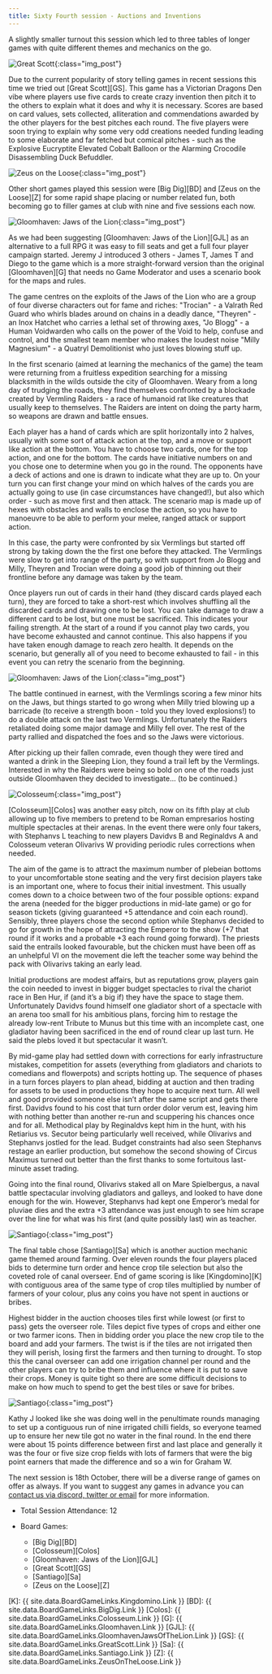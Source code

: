 ```yaml
---
title: Sixty Fourth session - Auctions and Inventions
---
```


A slightly smaller turnout this session which led to three tables of longer games with quite different themes and mechanics on the go.

![Great Scott](/images/posts/2023_10_04/GreatScott01.jpg "Great Scott"){:class="img_post"}

Due to the current popularity of story telling games in recent sessions this time we tried out [Great Scott][GS]. This game has a Victorian Dragons Den vibe where players use five cards to create crazy invention then pitch it to the others to explain what it does and why it is necessary. Scores are based on card values, sets collected, alliteration and commendations awarded by the other players for the best pitches each round. The five players were soon trying to explain why some very odd creations needed funding leading to some elaborate and far fetched but comical pitches - such as the Explosive Eucryptite Elevated Cobalt Balloon or the Alarming Crocodile Disassembling Duck Befuddler.

![Zeus on the Loose](/images/posts/2023_10_04/ZeusOnTheLoose01.jpg "Zeus on the Loose"){:class="img_post"}

Other short games played this session were [Big Dig][BD] and [Zeus on the Loose][Z] for some rapid shape placing or number related fun, both becoming go to filler games at club with nine and five sessions each now.

<a id="jaws-session1"></a>
![Gloomhaven: Jaws of the Lion](/images/posts/2023_10_04/GloomhavenJaws02.jpg "Gloomhaven: Jaws of the Lion"){:class="img_post"}

As we had been suggesting [Gloomhaven: Jaws of the Lion][GJL] as an alternative to a full RPG it was easy to fill seats and get a full four player campaign started. Jeremy J introduced 3 others - James T, James T and Diego to the game which is a more straight-forward version than the original [Gloomhaven][G] that needs no Game Moderator and uses a scenario book for the maps and rules.

The game centres on the exploits of the Jaws of the Lion who are a group of four diverse characters out for fame and riches: "Trocian" - a Valrath Red Guard who whirls blades around on chains in a deadly dance, "Theyren" - an Inox Hatchet who carries a lethal set of throwing axes, "Jo Blogg" - a Human Voidwarden who calls on the power of the Void to help, confuse and control, and the smallest team member who makes the loudest noise "Milly Magnesium" - a Quatryl Demolitionist who just loves blowing stuff up.

In the first scenario (aimed at learning the mechanics of the game) the team were returning from a fruitless expedition searching for a missing blacksmith in the wilds outside the city of Gloomhaven. Weary from a long day of trudging the roads, they find themselves confronted by a blockade created by Vermling Raiders - a race of humanoid rat like creatures that usually keep to themselves. The Raiders are intent on doing the party harm, so weapons are drawn and battle ensues.

Each player has a hand of cards which are split horizontally into 2 halves, usually with some sort of attack action at the top, and a move or support like action at the bottom. You have to choose two cards, one for the top action, and one for the bottom. The cards have initiative numbers on and you chose one to determine when you go in the round. The opponents have a deck of actions and one is drawn to indicate what they are up to. On your turn you can first change your mind on which halves of the cards you are actually going to use (in case circumstances have changed!), but also which order - such as move first and then attack. The scenario map is made up of hexes with obstacles and walls to enclose the action, so you have to manoeuvre to be able to perform your melee, ranged attack or support action.

In this case, the party were confronted by six Vermlings but started off strong by taking down the the first one before they attacked. The Vermlings were slow to get into range of the party, so with support from Jo Blogg and Milly, Theyren and Trocian were doing a good job of thinning out their frontline before any damage was taken by the team.

Once players run out of cards in their hand (they discard cards played each turn), they are forced to take a short-rest which involves shuffling all the discarded cards and drawing one to be lost. You can take damage to draw a different card to be lost, but one must be sacrificed. This indicates your failing strength. At the start of a round if you cannot play two cards, you have become exhausted and cannot continue. This also happens if you have taken enough damage to reach zero health. It depends on the scenario, but generally all of you need to become exhausted to fail - in this event you can retry the scenario from the beginning.

![Gloomhaven: Jaws of the Lion](/images/posts/2023_10_04/GloomhavenJaws01.jpg "Gloomhaven: Jaws of the Lion"){:class="img_post"}

The battle continued in earnest, with the Vermlings scoring a few minor hits on the Jaws, but things started to go wrong when Milly tried blowing up a barricade (to receive a strength boon - told you they loved explosions!) to do a double attack on the last two Vermlings. Unfortunately the Raiders retaliated doing some major damage and Milly fell over. The rest of the party rallied and dispatched the foes and so the Jaws were victorious.

After picking up their fallen comrade, even though they were tired and wanted a drink in the Sleeping Lion, they found a trail left by the Vermlings. Interested in why the Raiders were being so bold on one of the roads just outside Gloomhaven they decided to investigate... (to be continued.)

![Colosseum](/images/posts/2023_10_04/Colosseum01.jpg "Colosseum"){:class="img_post"}

[Colosseum][Colos] was another easy pitch, now on its fifth play at club allowing up to five members to pretend to be Roman empresarios hosting multiple spectacles at their arenas. 
In the event there were only four takers, with Stephanvs L teaching to new players Davidvs B and
Reginaldvs A and Colosseum veteran Olivarivs W providing periodic rules corrections when needed.

The aim of the game is to attract the maximum number of plebeian bottoms to your uncomfortable
stone seating and the very first decision players take is an important one, where to focus their initial
investment. This usually comes down to a choice between two of the four possible options: expand
the arena (needed for the bigger productions in mid-late game) or go for season tickets (giving
guaranteed +5 attendance and coin each round). Sensibly, three players chose the second option
while Stephanvs decided to go for growth in the hope of attracting the Emperor to the show (+7
that round if it works and a probable +3 each round going forward). The priests said the entrails
looked favourable, but the chicken must have been off as an unhelpful VI on the movement die left
the teacher some way behind the pack with Olivarivs taking an early lead.

Initial productions are modest affairs, but as reputations grow, players gain the coin needed to
invest in bigger budget spectacles to rival the chariot race in Ben Hur, if (and it’s a big if) they have
the space to stage them. Unfortunately Davidvs found himself one gladiator short of a spectacle
with an arena too small for his ambitious plans, forcing him to restage the already low-rent Tribute
to Munus but this time with an incomplete cast, one gladiator having been sacrificed in the end of
round clear up last turn. He said the plebs loved it but spectacular it wasn’t.

By mid-game play had settled down with corrections for early infrastructure mistakes, competition for
assets (everything from gladiators and chariots to comedians and flowerpots) and scripts hotting up.
The sequence of phases in a turn forces players to plan ahead, bidding at auction and then trading
for assets to be used in productions they hope to acquire next turn. All well and good provided
someone else isn’t after the same script and gets there first. Davidvs found to his cost that turn
order dolor verum est, leaving him with nothing better than another re-run and scuppering his
chances once and for all. Methodical play by Reginaldvs kept him in the hunt, with his Retiarius vs.
Secutor being particularly well received, while Olivarivs and Stephanvs jostled for the lead.
Budget constraints had also seen Stephanvs restage an earlier production, but somehow the
second showing of Circus Maximus turned out better than the first thanks to some fortuitous last-
minute asset trading.

Going into the final round, Olivarivs staked all on Mare Spielbergus, a naval battle spectacular
involving gladiators and galleys, and looked to have done enough for the win. However, Stephanvs
had kept one Emperor’s medal for pluviae dies and the extra +3 attendance was just enough to see
him scrape over the line for what was his first (and quite possibly last) win as teacher.

![Santiago](/images/posts/2023_10_04/Santiago01.jpg "Santiago"){:class="img_post"}

The final table chose [Santiago][Sa] which is another auction mechanic game themed around farming. Over eleven rounds the four players placed bids to determine turn order and hence crop tile selection but also the coveted role of canal overseer. End of game scoring is like [Kingdomino][K] with contiguous area of the same type of crop tiles multiplied by number of farmers of your colour, plus any coins you have not spent in auctions or bribes.

Highest bidder in the auction chooses tiles first while lowest (or first to pass) gets the overseer role. Tiles depict five types of crops and either one or two farmer icons. Then in bidding order you place the new crop tile to the board and add your farmers. The twist is if the tiles are not irrigated then they will perish, losing first the farmers and then turning to drought. To stop this the canal overseer can add one irrigation channel per round and the other players can try to bribe them and influence where it is put to save their crops. Money is quite tight so there are some difficult decisions to make on how much to spend to get the best tiles or save for bribes.

![Santiago](/images/posts/2023_10_04/Santiago02.jpg "Santiago"){:class="img_post"}

Kathy J looked like she was doing well in the penultimate rounds managing to set up a contiguous run of nine irrigated chilli fields, so everyone teamed up to ensure her new tile got no water in the final round. In the end there were about 15 points difference between first and last place and generally it was the four or five size crop fields with lots of farmers that were the big point earners that made the difference and so a win for Graham W.

The next session is 18th October, there will be a diverse range of games on offer as always. If you want to suggest any games in advance you can [contact us via discord, twitter or email][Contact] for more information.

* Total Session Attendance: 12
* Board Games:

	 * [Big Dig][BD]
	 * [Colosseum][Colos]
	 * [Gloomhaven: Jaws of the Lion][GJL]
	 * [Great Scott][GS]
	 * [Santiago][Sa]
	 * [Zeus on the Loose][Z]


[K]: {{ site.data.BoardGameLinks.Kingdomino.Link }}
[BD]: {{ site.data.BoardGameLinks.BigDig.Link }}
[Colos]: {{ site.data.BoardGameLinks.Colosseum.Link }}
[G]: {{ site.data.BoardGameLinks.Gloomhaven.Link }}
[GJL]: {{ site.data.BoardGameLinks.GloomhavenJawsOfTheLion.Link }}
[GS]: {{ site.data.BoardGameLinks.GreatScott.Link }}
[Sa]: {{ site.data.BoardGameLinks.Santiago.Link }}
[Z]: {{ site.data.BoardGameLinks.ZeusOnTheLoose.Link }}

[Contact]: /Contact.html
